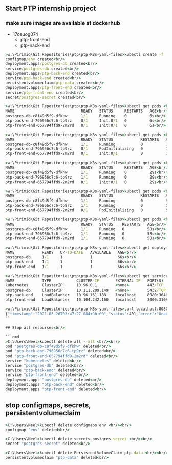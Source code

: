## Start PTP internship project<br/>
### make sure images are available at dockerhub <br/>
- 17ceuog074<br/>
  - ptp-front-end<br/>
  - ptp-nack-end<br/>
  
```cmd
>w:\Pirimid\Git Repositories\ptp\ptp-K8s-yaml-files>kubectl create -f . <br/><br/>
configmap/env created<br/>
deployment.apps/postgres-db created<br/>
service/postgres-db created<br/>
deployment.apps/ptp-back-end created<br/>
service/ptp-back-end created<br/>
persistentvolumeclaim/ptp-data created<br/>
deployment.apps/ptp-front-end created<br/>
service/ptp-front-end created<br/>
secret/postgres-secret created<br/>
```

```cmd
>w:\Pirimid\Git Repositories\ptp\ptp-K8s-yaml-files>kubectl get pods <br/><br/>
NAME                             READY   STATUS     RESTARTS   AGE<br/>
postgres-db-c8f49d5f9-dfkhw      1/1     Running    0          6s<br/>
ptp-back-end-796956c7c6-tp9rz    0/1     Init:0/1   0          6s<br/>
ptp-front-end-657794ffd9-2m2rd   0/1     Init:0/1   0          6s<br/>
```

```cmd
>w:\Pirimid\Git Repositories\ptp\ptp-K8s-yaml-files>kubectl get pods <br/><br/>
NAME                             READY   STATUS            RESTARTS   AGE<br/>
postgres-db-c8f49d5f9-dfkhw      1/1     Running           0          11s<br/>
ptp-back-end-796956c7c6-tp9rz    0/1     PodInitializing   0          11s<br/>
ptp-front-end-657794ffd9-2m2rd   0/1     Init:0/1          0          11s<br/>
```

```cmd
>w:\Pirimid\Git Repositories\ptp\ptp-K8s-yaml-files>kubectl get pods <br/><br/>
NAME                             READY   STATUS     RESTARTS   AGE<br/>
postgres-db-c8f49d5f9-dfkhw      1/1     Running    0          29s<br/>
ptp-back-end-796956c7c6-tp9rz    1/1     Running    0          29s<br/>
ptp-front-end-657794ffd9-2m2rd   0/1     Init:0/1   0          29s<br/>
```

```cmd
>w:\Pirimid\Git Repositories\ptp\ptp-K8s-yaml-files>kubectl get pods <br/><br/>
NAME                             READY   STATUS            RESTARTS   AGE<br/>
postgres-db-c8f49d5f9-dfkhw      1/1     Running           0          50s<br/>
ptp-back-end-796956c7c6-tp9rz    1/1     Running           0          50s<br/>
ptp-front-end-657794ffd9-2m2rd   0/1     PodInitializing   0          50s<br/>
```

```cmd
>w:\Pirimid\Git Repositories\ptp\ptp-K8s-yaml-files>kubectl get pods <br/><br/>
NAME                             READY   STATUS    RESTARTS   AGE<br/>
postgres-db-c8f49d5f9-dfkhw      1/1     Running   0          58s<br/>
ptp-back-end-796956c7c6-tp9rz    1/1     Running   0          58s<br/>
ptp-front-end-657794ffd9-2m2rd   1/1     Running   0          58s<br/>
```

```cmd
>w:\Pirimid\Git Repositories\ptp\ptp-K8s-yaml-files>kubectl get deployments <br/><br/>
NAME            READY   UP-TO-DATE   AVAILABLE   AGE<br/>
postgres-db     1/1     1            1           66s<br/>
ptp-back-end    1/1     1            1           66s<br/>
ptp-front-end   1/1     1            1           66s<br/>
```

```cmd
>w:\Pirimid\Git Repositories\ptp\ptp-K8s-yaml-files>kubectl get services <br/><br/>
NAME            TYPE           CLUSTER-IP       EXTERNAL-IP   PORT(S)          AGE<br/>
kubernetes      ClusterIP      10.96.0.1        <none>        443/TCP          11m<br/>
postgres-db     ClusterIP      10.111.209.149   <none>        5432/TCP         72s<br/>
ptp-back-end    LoadBalancer   10.96.161.188    localhost     8080:30463/TCP   72s<br/>
ptp-front-end   LoadBalancer   10.104.242.160   localhost     3000:31083/TCP   72s<br/>
```

```cmd
>w:\Pirimid\Git Repositories\ptp\ptp-K8s-yaml-files>curl localhost:8080/assets <br/><br/>
{"timestamp":"2021-03-26T03:47:27.084+00:00","status":401,"error":"Unauthorized","message":"","path":"/assets"}<br/>
``

## Stop all resourses<br/>

```cmd
>C:\Users\Neel>kubectl delete all --all <br/><br/>
pod "postgres-db-c8f49d5f9-dfkhw" deleted<br/>
pod "ptp-back-end-796956c7c6-tp9rz" deleted<br/>
pod "ptp-front-end-657794ffd9-2m2rd" deleted<br/>
service "kubernetes" deleted<br/>
service "postgres-db" deleted<br/>
service "ptp-back-end" deleted<br/>
service "ptp-front-end" deleted<br/>
deployment.apps "postgres-db" deleted<br/>
deployment.apps "ptp-back-end" deleted<br/>
deployment.apps "ptp-front-end" deleted<br/>
```

## stop configmaps, secrets, persistentvolumeclaim<br/>

```cmd
>C:\Users\Neel>kubectl delete configmaps env <br/><br/>
configmap "env" deleted<br/>
```

```cmd
>C:\Users\Neel>kubectl delete secrets postgres-secret <br/><br/>
secret "postgres-secret" deleted<br/>
```

```cmd
>C:\Users\Neel>kubectl delete PersistentVolumeClaim ptp-data <br/><br/>
persistentvolumeclaim "ptp-data" deleted<br/>
```